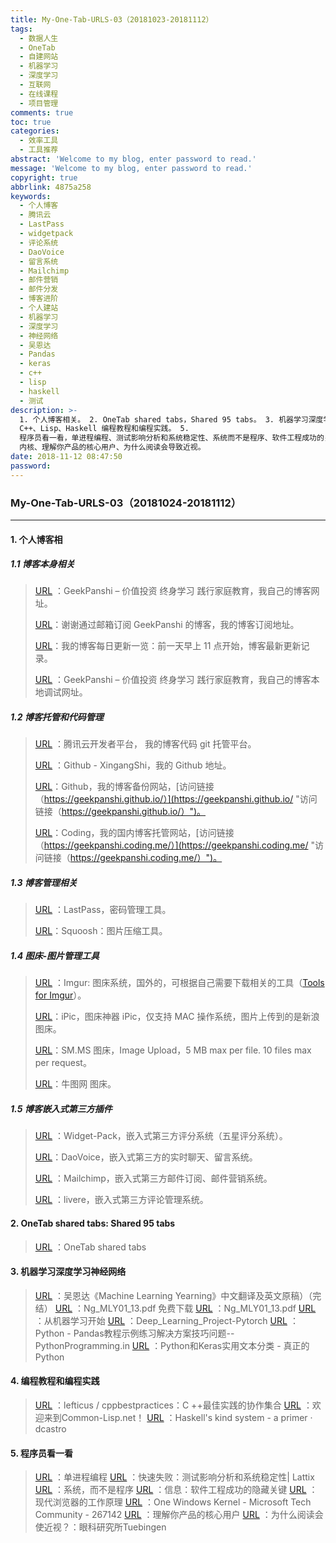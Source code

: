 ```yaml
---
title: My-One-Tab-URLS-03（20181023-20181112）
tags:
  - 数据人生
  - OneTab
  - 自建网站
  - 机器学习
  - 深度学习
  - 互联网
  - 在线课程
  - 项目管理
comments: true
toc: true
categories:
  - 效率工具
  - 工具推荐
abstract: 'Welcome to my blog, enter password to read.'
message: 'Welcome to my blog, enter password to read.'
copyright: true
abbrlink: 4875a258
keywords:
  - 个人博客
  - 腾讯云
  - LastPass
  - widgetpack
  - 评论系统
  - DaoVoice
  - 留言系统
  - Mailchimp
  - 邮件营销
  - 邮件分发
  - 博客进阶
  - 个人建站
  - 机器学习
  - 深度学习
  - 神经网络
  - 吴恩达
  - Pandas
  - keras
  - c++
  - lisp
  - haskell
  - 测试
description: >-
  1. 个人博客相关。 2. OneTab shared tabs，Shared 95 tabs。 3. 机器学习深度学习神经网络。 4.
  C++、Lisp、Haskell 编程教程和编程实践。 5.
  程序员看一看，单进程编程、测试影响分析和系统稳定性、系统而不是程序、软件工程成功的关键是隐藏信息、现代浏览器的工作原理、一个 Windows
  内核、理解你产品的核心用户、为什么阅读会导致近视。
date: 2018-11-12 08:47:50
password:
---
```

<script type="text/javascript" src="/js/src/bai.js"></script>

### My-One-Tab-URLS-03（20181024-20181112）
---

#### 1. 个人博客相

##### 1.1 博客本身相关
> [URL](https://www.geekpanshi.com/) ：GeekPanshi – 价值投资 终身学习 践行家庭教育，我自己的博客网址。
>
> [URL](https://geekpanshi.us19.list-manage.com/subscribe?u=dcd95ecd68c9ae317e2ccfa86&id=70c147ccbd)：谢谢通过邮箱订阅 GeekPanshi 的博客，我的博客订阅地址。
>
> [URL](https://us19.campaign-archive.com/?u=dcd95ecd68c9ae317e2ccfa86&id=ae15aac214)：我的博客每日更新一览：前一天早上 11 点开始，博客最新更新记录。
>
> [URL](http://localhost:4000/) ：GeekPanshi – 价值投资 终身学习 践行家庭教育，我自己的博客本地调试网址。

##### 1.2 博客托管和代码管理
> [URL](https://dev.tencent.com/user?from=coding) ：腾讯云开发者平台， 我的博客代码 git 托管平台。
>
> [URL](https://github.com/XingangShi) ：Github - XingangShi，我的 Github 地址。
>
> [URL](https://geekpanshi.github.io/)：Github，我的博客备份网站，[访问链接（https://geekpanshi.github.io/）](https://geekpanshi.github.io/ "访问链接（https://geekpanshi.github.io/）")。
>
> [URL](https://coding.net/)：Coding，我的国内博客托管网站，[访问链接（https://geekpanshi.coding.me/）](https://geekpanshi.coding.me/ "访问链接（https://geekpanshi.coding.me/）")。

##### 1.3 博客管理相关
> [URL](https://lastpass.com/?&ac=1&lpnorefresh=1&fromwebsite=1&newvault=1&nk=1) ：LastPass，密码管理工具。
>
> [URL](https://squoosh.app/)：Squoosh：图片压缩工具。


##### 1.4 图床-图片管理工具
> [URL](https://imgur.com/) ：Imgur: 图床系统，国外的，可根据自己需要下载相关的工具（[Tools for Imgur](https://help.imgur.com/hc/en-us/articles/209592766 "Tools for Imgur")）。
>
> [URL](https://toolinbox.net/iPic/)：iPic，图床神器 iPic，仅支持 MAC 操作系统，图片上传到的是新浪图床。
>
> [URL](https://sm.ms/)：SM.MS 图床，Image Upload，5 MB max per file. 10 files max per request。
>
> [URL](https://www.niupic.com/)：牛图网 图床。


##### 1.5 博客嵌入式第三方插件
> [URL](https://widgetpack.com/admin#/site/14580/menu/rating/submenu/setting) ：Widget-Pack，嵌入式第三方评分系统（五星评分系统）。
>
> [URL](http://dashboard.daovoice.io/app/608c4e4a/settings/appearance)：DaoVoice，嵌入式第三方的实时聊天、留言系统。
>
> [URL](https://us19.admin.mailchimp.com/lists/) ：Mailchimp，嵌入式第三方邮件订阅、邮件营销系统。
>
> [URL](https://www.livere.com/insight/config) ：livere，嵌入式第三方评论管理系统。


#### 2. OneTab shared tabs: Shared 95 tabs
> [URL](https://www.one-tab.com/page/iuhaZwpoSqy-HEeuMIdooA) ：OneTab shared tabs

#### 3. 机器学习深度学习神经网络
> [URL](https://github.com/AlbertHG/Machine-Learning-Yearning-Chinese-ver) ：吴恩达《Machine Learning Yearning》中文翻译及英文原稿）（完结）
> [URL](https://pan.baidu.com/s/1WaWB_h8ltyVpiQVKdrGhhQ) ：Ng_MLY01_13.pdf 免费下载
> [URL](https://gallery.mailchimp.com/dc3a7ef4d750c0abfc19202a3/files/5dd91615-3b3f-4f5d-bbfb-4ebd8608d330/Ng_MLY01_13.pdf) ：Ng_MLY01_13.pdf
> [URL](https://machinelearningmastery.com/start-here/) ：从机器学习开始
> [URL](https://spandan-madan.github.io/DeepLearningProject/docs/Deep_Learning_Project-Pytorch.html) ：Deep_Learning_Project-Pytorch
> [URL](https://www.pythonprogramming.in/pandas-examples.html) ：Python - Pandas教程示例练习解决方案技巧问题--PythonProgramming.in
> [URL](https://realpython.com/python-keras-text-classification/) ：Python和Keras实用文本分类 - 真正的Python

#### 4. 编程教程和编程实践
> [URL](https://github.com/lefticus/cppbestpractices) ：lefticus / cppbestpractices：C ++最佳实践的协作集合
> [URL](https://common-lisp.net/) ：欢迎来到Common-Lisp.net！
> [URL](https://diogocastro.com/blog/2018/10/17/haskells-kind-system-a-primer/) ：Haskell's kind system - a primer · dcastro

#### 5. 程序员看一看
> [URL](https://wanqu.co/a/6811/%E5%8D%95%E8%BF%9B%E7%A8%8B%E7%BC%96%E7%A8%8B/) ：单进程编程
> [URL](https://lattix.com/dev/index.php?q=blog/2018/10/26/failing-fast-test-impact-analysis-and-software-architecture) ：快速失败：测试影响分析和系统稳定性| Lattix
> [URL](https://shalabh.com/programmable-systems/systems-not-programs.html) ：系统，而不是程序
> [URL](https://blog.usejournal.com/information-is-the-key-to-excellence-in-software-engineering-teams-b40aa1c83ab0) ：信息：软件工程成功的隐藏关键
> [URL](https://wanqu.co/a/6927/%E7%8E%B0%E4%BB%A3%E6%B5%8F%E8%A7%88%E5%99%A8%E7%9A%84%E5%B7%A5%E4%BD%9C%E5%8E%9F%E7%90%86/) ：现代浏览器的工作原理
> [URL](https://techcommunity.microsoft.com/t5/Windows-Kernel-Internals/One-Windows-Kernel/ba-p/267142) ：One Windows Kernel - Microsoft Tech Community - 267142
> [URL](https://wanqu.co/a/6813/%E7%90%86%E8%A7%A3%E4%BD%A0%E4%BA%A7%E5%93%81%E7%9A%84%E6%A0%B8%E5%BF%83%E7%94%A8%E6%88%B7/) ：理解你产品的核心用户
> [URL](http://www.eye-tuebingen.de/the-institute/news-events/news/news-article/60-why-might-reading-make-myopic/) ：为什么阅读会使近视？：眼科研究所Tuebingen
